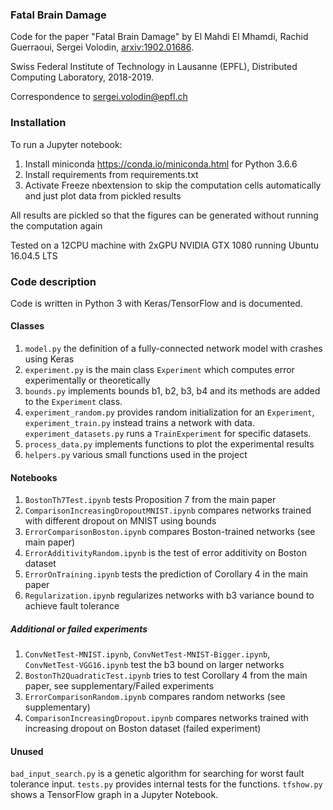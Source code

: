 ### Fatal Brain Damage
Code for the paper "Fatal Brain Damage" by El Mahdi El Mhamdi, Rachid Guerraoui, Sergei Volodin, <a href="https://arxiv.org/abs/1902.01686">arxiv:1902.01686</a>.

Swiss Federal Institute of Technology in Lausanne (EPFL), Distributed Computing Laboratory, 2018-2019.

Correspondence to sergei.volodin@epfl.ch

### Installation
To run a Jupyter notebook:
1. Install miniconda https://conda.io/miniconda.html for Python 3.6.6
2. Install requirements from requirements.txt
3. Activate Freeze nbextension to skip the computation cells automatically and just plot data from pickled results

All results are pickled so that the figures can be generated without running the computation again

Tested on a 12CPU machine with 2xGPU NVIDIA GTX 1080 running Ubuntu 16.04.5 LTS

### Code description
Code is written in Python 3 with Keras/TensorFlow and is documented.

#### Classes
1. `model.py` the definition of a fully-connected network model with crashes using Keras
2. `experiment.py` is the main class `Experiment` which computes error experimentally or theoretically
3. `bounds.py` implements bounds b1, b2, b3, b4 and its methods are added to the `Experiment` class.
4. `experiment_random.py` provides random initialization for an `Experiment`, `experiment_train.py` instead trains a network with data. `experiment_datasets.py` runs a `TrainExperiment` for specific datasets.
5. `process_data.py` implements functions to plot the experimental results
6. `helpers.py` various small functions used in the project

#### Notebooks
1. `BostonTh7Test.ipynb` tests Proposition 7 from the main paper
2. `ComparisonIncreasingDropoutMNIST.ipynb` compares networks trained with different dropout on MNIST using bounds
3. `ErrorComparisonBoston.ipynb` compares Boston-trained networks (see main paper)
4. `ErrorAdditivityRandom.ipynb` is the test of error additivity on Boston dataset
5. `ErrorOnTraining.ipynb` tests the prediction of Corollary 4 in the main paper
6. `Regularization.ipynb` regularizes networks with b3 variance bound to achieve fault tolerance

##### Additional or failed experiments
1. `ConvNetTest-MNIST.ipynb`, `ConvNetTest-MNIST-Bigger.ipynb`, `ConvNetTest-VGG16.ipynb` test the b3 bound on larger networks
2. `BostonTh2QuadraticTest.ipynb` tries to test Corollary 4 from the main paper, see supplementary/Failed experiments
3. `ErrorComparisonRandom.ipynb` compares random networks (see supplementary)
4. `ComparisonIncreasingDropout.ipynb` compares networks trained with increasing dropout on Boston dataset (failed experiment)

#### Unused
`bad_input_search.py` is a genetic algorithm for searching for worst fault tolerance input. `tests.py` provides internal tests for the functions. `tfshow.py` shows a TensorFlow graph in a Jupyter Notebook.
